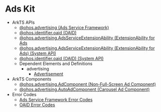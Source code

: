 # Ads Kit<!--ads-api-->

- ArkTS APIs<!--ads-arkts-->
  - [@ohos.advertising (Ads Service Framework)](js-apis-advertising.md)
  - [@ohos.identifier.oaid (OAID)](js-apis-oaid.md)
  - [@ohos.advertising.AdsServiceExtensionAbility (ExtensionAbility for Ads](js-apis-adsserviceextensionability.md)
  <!--Del-->
  - [@ohos.advertising.AdsServiceExtensionAbility (ExtensionAbility for Ads) (System API)](js-apis-adsserviceextensionability-sys.md)
  - [@ohos.identifier.oaid (OAID) (System API)](js-apis-oaid-sys.md)
  <!--DelEnd-->
  - Dependent Elements and Definitions<!--ads-api-interface-depend-->
    - advertising<!--ads-advertising-->
      - [Advertisement](js-apis-inner-advertising-advertisement.md)
- ArkTS Components<!--ads-comp-->
  - [@ohos.advertising.AdComponent (Non-Full-Screen Ad Component)](js-apis-adcomponent.md)
  - [@ohos.advertising.AutoAdComponent (Carousel Ad Component)](js-apis-autoadcomponent.md)
- Error Codes<!--ads-arkts-errcode-->
  - [Ads Service Framework Error Codes](errorcode-ads.md)
  - [OAID Error Codes](errorcode-oaid.md)
